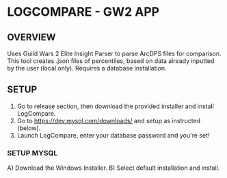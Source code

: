 # LOGCOMPARE - GW2 APP

## OVERVIEW

Uses Guild Wars 2 Elite Insight Parser to parse ArcDPS files for comparison. 
This tool creates .json files of percentiles, based on data already inputted by the user (local only).
Requires a database installation.

## SETUP

1. Go to release section, then download the provided installer and install LogCompare.
2. Go to https://dev.mysql.com/downloads/ and setup as instructed (below).
3. Launch LogCompare, enter your database password and you're set!

### SETUP MYSQL
  A) Download the Windows Installer. 
  B) Select default installation and install. 


